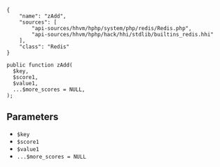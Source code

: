 ``` yamlmeta
{
    "name": "zAdd",
    "sources": [
        "api-sources/hhvm/hphp/system/php/redis/Redis.php",
        "api-sources/hhvm/hphp/hack/hhi/stdlib/builtins_redis.hhi"
    ],
    "class": "Redis"
}
```




``` Hack
public function zAdd(
  $key,
  $score1,
  $value1,
  ...$more_scores = NULL,
);
```




## Parameters




+ ` $key `
+ ` $score1 `
+ ` $value1 `
+ ` ...$more_scores = NULL `
<!-- HHAPIDOC -->
